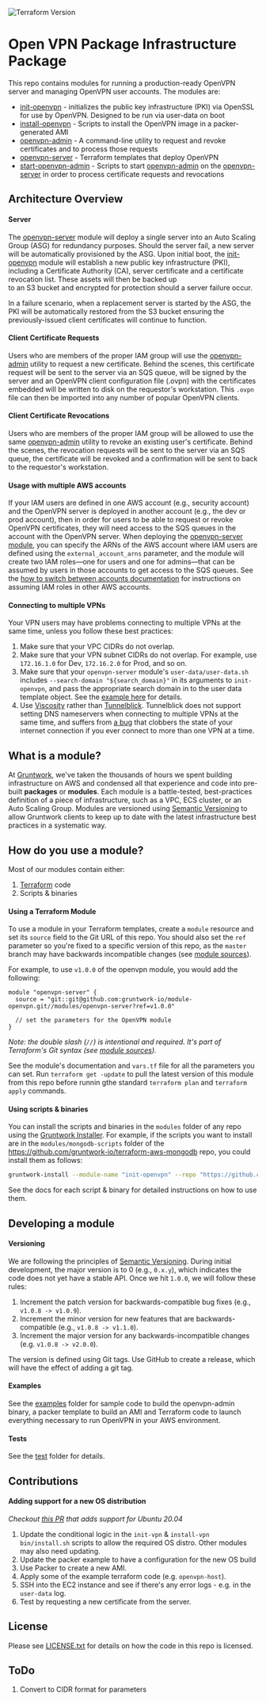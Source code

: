 ![Terraform Version](https://img.shields.io/badge/tf-%3E%3D0.12.0-blue.svg)

# Open VPN Package Infrastructure Package

This repo contains modules for running a production-ready OpenVPN server and managing OpenVPN user accounts. The modules are:

* [init-openvpn](/modules/init-openvpn) - initializes the public key infrastructure (PKI) via OpenSSL for use by OpenVPN. Designed to be run via user-data on boot 
* [install-openvpn](/modules/install-openvpn) - Scripts to install the OpenVPN image in a packer-generated AMI
* [openvpn-admin](/modules/openvpn-admin) - A command-line utility to request and revoke certificates and to process those requests
* [openvpn-server](/modules/openvpn-server) - Terraform templates that deploy OpenVPN
* [start-openvpn-admin](/modules/start-openvpn-admin) - Scripts to start [openvpn-admin](/modules/openvpn-admin) on the [openvpn-server](/modules/openvpn-server) in order to process certificate requests and revocations

## Architecture Overview

#### Server
The [openvpn-server](./modules/openvpn-server) module will deploy a single server into an Auto Scaling Group (ASG) for redundancy
purposes. Should the server fail, a new server will be automatically provisioned by the ASG. Upon initial boot, the 
[init-openvpn](./modules/init-openvpn) module will establish a new public key infrastructure (PKI), including
a Certificate Authority (CA), server certificate and a certificate revocation list. These assets will then be backed up  
to an S3 bucket and encrypted for protection should a server failure occur. 

In a failure scenario, when a replacement server is started by the ASG, the PKI will be automatically restored from the 
S3 bucket ensuring the previously-issued client certificates will continue to function.

#### Client Certificate Requests
Users who are members of the proper IAM group will use the [openvpn-admin](./modules/openvpn-admin) utility to request
a new certificate. Behind the scenes, this certificate request will be sent to the server via an SQS queue, will be signed by
the server and an OpenVPN client configuration file (.ovpn) with the certificates embedded will be written to disk on the 
requestor's workstation. This `.ovpn` file can then be imported into any number of popular OpenVPN clients.

#### Client Certificate Revocations
Users who are members of the proper IAM group will be allowed to use the same [openvpn-admin](./modules/openvpn-admin) 
utility to revoke an existing user's certificate. Behind the scenes, the revocation requests will be sent to the server
via an SQS queue, the certificate will be revoked and a confirmation will be sent to back to the requestor's workstation.

#### Usage with multiple AWS accounts
If your IAM users are defined in one AWS account (e.g., security account) and the OpenVPN server is deployed in another
account (e.g., the dev or prod account), then in order for users to be able to request or revoke OpenVPN certificates, 
they will need access to the SQS queues in the account with the OpenVPN server. When deploying the [openvpn-server 
module](/modules/openvpn-server), you can specify the ARNs of the AWS account where IAM users are defined using the
`external_account_arns` parameter, and the module will create two IAM roles—one for users and one for admins—that can be
assumed by users in those accounts to get access to the SQS queues. See the [how to switch between accounts
documentation](https://github.com/gruntwork-io/terraform-aws-security/tree/master/modules/cross-account-iam-roles#how-to-switch-between-accounts)
for instructions on assuming IAM roles in other AWS accounts.  

#### Connecting to multiple VPNs
Your VPN users may have problems connecting to multiple VPNs at the same time, unless you follow these best practices:
1. Make sure that your VPC CIDRs do not overlap.
1. Make sure that your VPN subnet CIDRs do not overlap. For example, use `172.16.1.0` for Dev, `172.16.2.0` for Prod, 
   and so on.
1. Make sure that your `openvpn-server` module's `user-data/user-data.sh` includes `--search-domain "${search_domain}"`
   in its arguments to `init-openvpn`, and pass the appropriate search domain in to the user data template object.
   See the [example here](./examples/openvpn-host) for details.
1. Use [Viscosity](https://www.sparklabs.com/viscosity/) rather than [Tunnelblick](https://tunnelblick.net/).
   Tunnelblick does not support setting DNS nameservers when connecting to multiple VPNs at the same time,
   and suffers from [a bug](https://github.com/Tunnelblick/Tunnelblick/issues/573) that clobbers the state of your
   internet connection if you ever connect to more than one VPN at a time.

## What is a module?

At [Gruntwork](http://www.gruntwork.io), we've taken the thousands of hours we spent building infrastructure on AWS and
condensed all that experience and code into pre-built **packages** or **modules**. Each module is a battle-tested,
best-practices definition of a piece of infrastructure, such as a VPC, ECS cluster, or an Auto Scaling Group. Modules
are versioned using [Semantic Versioning](http://semver.org/) to allow Gruntwork clients to keep up to date with the
latest infrastructure best practices in a systematic way.

## How do you use a module?

Most of our modules contain either:

1. [Terraform](https://www.terraform.io/) code
1. Scripts & binaries

#### Using a Terraform Module

To use a module in your Terraform templates, create a `module` resource and set its `source` field to the Git URL of
this repo. You should also set the `ref` parameter so you're fixed to a specific version of this repo, as the `master`
branch may have backwards incompatible changes (see [module
sources](https://www.terraform.io/docs/modules/sources.html)).

For example, to use `v1.0.0` of the openvpn module, you would add the following:

```hcl
module "openvpn-server" {
  source = "git::git@github.com:gruntwork-io/module-openvpn.git//modules/openvpn-server?ref=v1.0.0"

  // set the parameters for the OpenVPN module
}
```

*Note: the double slash (`//`) is intentional and required. It's part of Terraform's Git syntax (see [module
sources](https://www.terraform.io/docs/modules/sources.html)).*

See the module's documentation and `vars.tf` file for all the parameters you can set. Run `terraform get -update` to
pull the latest version of this module from this repo before runnin gthe standard  `terraform plan` and
`terraform apply` commands.

#### Using scripts & binaries

You can install the scripts and binaries in the `modules` folder of any repo using the [Gruntwork
Installer](https://github.com/gruntwork-io/gruntwork-installer). For example, if the scripts you want to install are
in the `modules/mongodb-scripts` folder of the https://github.com/gruntwork-io/terraform-aws-mongodb repo, you could install them
as follows:

```bash
gruntwork-install --module-name "init-openvpn" --repo "https://github.com/gruntwork-io/terraform-aws-openvpn" --tag "0.0.1"
```

See the docs for each script & binary for detailed instructions on how to use them.

## Developing a module

#### Versioning

We are following the principles of [Semantic Versioning](http://semver.org/). During initial development, the major
version is to 0 (e.g., `0.x.y`), which indicates the code does not yet have a stable API. Once we hit `1.0.0`, we will
follow these rules:

1. Increment the patch version for backwards-compatible bug fixes (e.g., `v1.0.8 -> v1.0.9`).
2. Increment the minor version for new features that are backwards-compatible (e.g., `v1.0.8 -> v1.1.0`).
3. Increment the major version for any backwards-incompatible changes (e.g. `v1.0.8 -> v2.0.0`).

The version is defined using Git tags.  Use GitHub to create a release, which will have the effect of adding a git tag.

#### Examples

See the [examples](/examples) folder for sample code to build the openvpn-admin binary, a packer template to build an AMI and Terraform code to launch everything necessary to run OpenVPN in your AWS environment.

#### Tests

See the [test](/test) folder for details.

## Contributions

#### Adding support for a new OS distribution
_Checkout [this PR](https://github.com/gruntwork-io/terraform-aws-openvpn/pull/107) that adds support for Ubuntu 20.04_
1. Update the conditional logic in the `init-vpn` & `install-vpn` `bin/install.sh` scripts to allow the required OS distro. Other modules may also need updating. 
1. Update the packer example to have a configuration for the new OS build 
1. Use Packer to create a new AMI.
1. Apply some of the example terraform code (e.g. `openvpn-host`).
1. SSH into the EC2 instance and see if there's any error logs - e.g. in the `user-data` log. 
1. Test by requesting a new certificate from the server.

## License

Please see [LICENSE.txt](/LICENSE.txt) for details on how the code in this repo is licensed.

## ToDo

1. Convert to CIDR format for parameters
